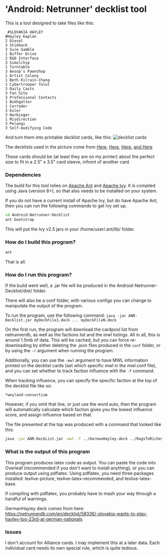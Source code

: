# 'Android: Netrunner' decklist tool

This is a tool designed to take files like this:

```
_#SLOVAKIA HAYLEY
#Hayley Kaplan
2 Diesel
3 Stimhack
3 Sure Gamble
1 Buffer Drive
2 R&D Interface
3 Simulchip
1 Turntable
3 Aesop's Pawnshop
1 Artist Colony
1 Beth Kilrain-Chang
1 Cybertrooper Talut
3 Daily Casts
3 Fan Site
3 Professional Contacts
1 Bukhgalter
1 Corroder
3 Euler
3 Harbinger
1 Misdirection
3 Pelangi
3 Self-modifying Code
```

And turn them into printable decklist cards, like this:
![decklist cards](https://i.imgur.com/8zqz9Qe.jpg)

The decklists used in the picture come from [Here](https://netrunnerdb.com/en/decklist/58336/-slovakia-wants-to-play-hayley-too-23rd-at-german-nationals "#Slovakia wants to play Hayley too"), [Here](https://netrunnerdb.com/en/decklist/58546/rags-to-riches-movie-star-success-story "Rags to Riches Movie Star Success Story"), [Here](https://netrunnerdb.com/en/decklist/58558/aesops-rebooted-crit-hit-gnk-1st- "Aesops Rebooted"), [and Here](https://netrunnerdb.com/en/decklist/58494/argus-that-stopped-the-huns-5-0-at-hungarian-nationals- "Argus that stropped the Huns")

These cards should be (at least they are on my printer) about the perfect size to fit in a 2.5" x 3.5" card sleeve, infront of another card.

### Dependencies
The build for this tool relies on [Apache Ant](https://ant.apache.org/) and [Apache Ivy](https://ant.apache.org/ivy/). It is compiled using Java (version 8+), so that also needs to be installed on your system.

If you do not have a current install of Apache Ivy, but do have Apache Ant, then you can run the following commands to get Ivy set up.

```bash
cd Android-Netrunner-Decklist
ant bootstrap
```

This will put the Ivy v2.5 jars in your /home/user/.ant/lib/ folder.

### How do I build this program?
```bash
ant
```

That is all.

### How do I run this program?
If the build went well, a .jar file will be produced in the Android-Netrunner-Decklist/dist/ folder.

There will also be a conf folder, with various configs you can change to manipulate the output of the program. 

To run the program, use the following command: `java -jar ANR-Decklist.jar myDeckFile1.deck ... myDeckFileN.deck`

On the first run, the program will download the cardpool list from netrunnerdb, as well as the factions list and the mwl listings. All in all, this is around 1.5mb of data. This will be cached, but you can force re-downloading by either deleting the .json files produced in the `conf` folder, or by using the `-r` argument when running the program. 

Additionally, you can use the `-mwl` argument to have MWL information printed on the decklist cards (set which specific mwl in the mwl.conf file), and you can set whether to track faction influence with the `-f` command.

When tracking influence, you can specify the specific faction at the top of the decklist file like so:
```
*weyland-consortium
```
However, if you omit that line, or just use the word auto, then the program will automatically calculate which faction gives you the lowest influence score, and assign influence based on that.

The file presented at the top was produced with a command that looked like this:
```bash
java -jar ANR-DeckList.jar -mwl -f ../GermanHayley.deck ../RagsToRiches.deck ../AesopsRebooted.deck ../HungarianArgus.deck > target.tex
```

### What is the output of this program
This program produces latex code as output. You can paste the code into Overleaf (recommended if you don't want to install anything), or you can produce output using pdflatex. Using pdflatex, you need three packages installed: texlive-picture, texlive-latex-recommended, and texlive-latex-base.

If compiling with pdflatex, you probably have to mash your way through a handful of warnings.


GermanHayley deck comes from here: https://netrunnerdb.com/en/decklist/58336/-slovakia-wants-to-play-hayley-too-23rd-at-german-nationals 

### Issues
I don't account for Alliance cards. I may implement this at a later data. Each individual card needs its own special rule, which is quite tedious.
